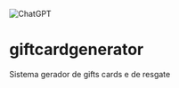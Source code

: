 ![ChatGPT](https://img.shields.io/badge/chatGPT-74aa9c?style=for-the-badge&logo=openai&logoColor=white)


# giftcardgenerator
 Sistema gerador de gifts cards e de resgate

